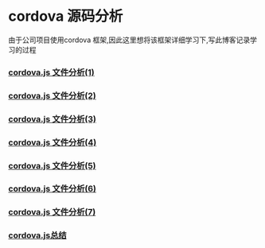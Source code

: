 # cordova 源码分析



由于公司项目使用cordova 框架,因此这里想将该框架详细学习下,写此博客记录学习的过程



### [cordova.js 文件分析(1)](./cordova1.md)

### [cordova.js 文件分析(2)](./cordova2.md)

### [cordova.js 文件分析(3)](./cordova3.md)

### [cordova.js 文件分析(4)](./cordova4.md)

### [cordova.js 文件分析(5)](./cordova5.md)

### [cordova.js 文件分析(6)](./cordova6.md)

### [cordova.js 文件分析(7)](./cordova7.md)

### [cordova.js总结](./cordova8.md)

